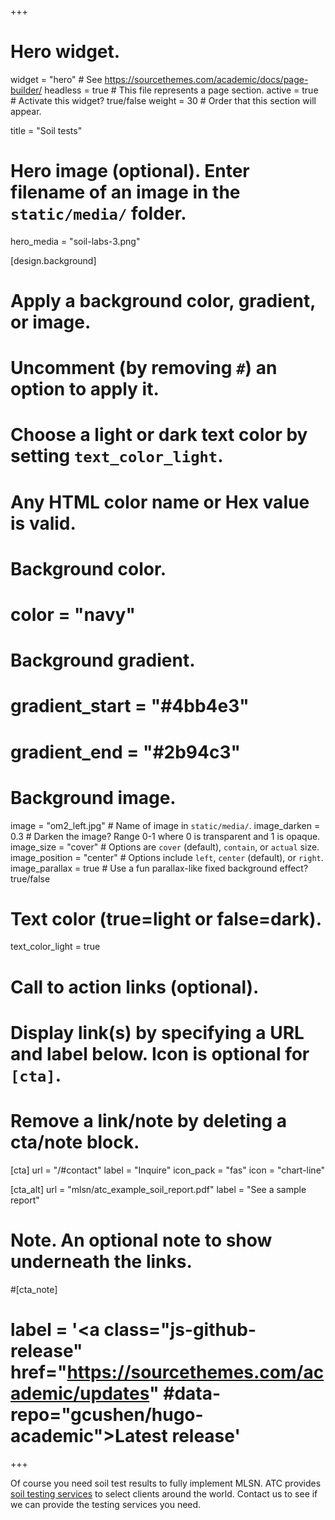 +++
# Hero widget.
widget = "hero"  # See https://sourcethemes.com/academic/docs/page-builder/
headless = true  # This file represents a page section.
active = true  # Activate this widget? true/false
weight = 30  # Order that this section will appear.

title = "Soil tests"

# Hero image (optional). Enter filename of an image in the `static/media/` folder.
 hero_media = "soil-labs-3.png"

[design.background]
  # Apply a background color, gradient, or image.
  #   Uncomment (by removing `#`) an option to apply it.
  #   Choose a light or dark text color by setting `text_color_light`.
  #   Any HTML color name or Hex value is valid.

  # Background color.
  # color = "navy"
  
  # Background gradient.
  #  gradient_start = "#4bb4e3"
  # gradient_end = "#2b94c3"
  
  # Background image.
   image = "om2_left.jpg"  # Name of image in `static/media/`.
   image_darken = 0.3  # Darken the image? Range 0-1 where 0 is transparent and 1 is opaque.
   image_size = "cover"  #  Options are `cover` (default), `contain`, or `actual` size.
   image_position = "center"  # Options include `left`, `center` (default), or `right`.
   image_parallax = true  # Use a fun parallax-like fixed background effect? true/false
  
  # Text color (true=light or false=dark).
  text_color_light = true

# Call to action links (optional).
#   Display link(s) by specifying a URL and label below. Icon is optional for `[cta]`.
#   Remove a link/note by deleting a cta/note block.
[cta]
  url = "/#contact"
  label = "Inquire"
  icon_pack = "fas"
  icon = "chart-line"
  
[cta_alt]
  url = "mlsn/atc_example_soil_report.pdf"
  label = "See a sample report"

# Note. An optional note to show underneath the links.
#[cta_note]
#  label = '<a class="js-github-release" href="https://sourcethemes.com/academic/updates"  #data-repo="gcushen/hugo-academic">Latest release<!-- V --></a>'
+++

Of course you need soil test results to fully implement MLSN. ATC provides [soil testing services](/project/soil-tests/) to select clients around the world. Contact us to see if we can provide the testing services you need.

